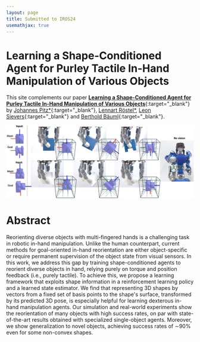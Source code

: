 ```yaml
---
layout: page
title: Submitted to IROS24
usemathjax: true
---
```

# Learning a Shape-Conditioned Agent for Purley Tactile In-Hand Manipulation of Various Objects

This site complements our paper [**Learning a Shape-Conditioned Agent for Purley Tactile In-Hand Manipulation of Various Objects**](){:target="_blank"} by
[Johannes Pitz\*](https://www.linkedin.com/in/johannes-pitz/){:target="_blank"}, [Lennart Röstel\*](https://scholar.google.com/citations?user=BPUd5h0AAAAJ&hl=en&oi=sra), [Leon Sievers](https://www.linkedin.com/in/leon-sievers/){:target="_blank"} and [Berthold Bäuml](https://scholar.google.com/citations?hl=en&user=fjvpDsEAAAAJ){:target="_blank"}.


<!-- <p align="center">
<iframe width="746" height="420" src="https://www.youtube.com/embed/0VvSIvtHTq0" title="YouTube video player" frameborder="0" allow="accelerometer; autoplay; clipboard-write; encrypted-media; gyroscope; picture-in-picture; web-share" allowfullscreen></iframe>
</p> -->

![Abstract](../assets/imgs/iros24/title_fig-coord.jpg)

# Abstract

Reorienting diverse objects with multi-fingered hands is a challenging task in robotic in-hand manipulation.
Unlike the human counterpart, current methods for goal-oriented in-hand reorientation are either object-specific or require permanent supervision of the object state from visual sensors. 
In this work, we address this gap by training shape-conditioned agents to reorient diverse objects in hand, relying purely on torque and position feedback (i.e., purely tactile). 
To achieve this, we propose a learning framework that exploits shape information in a reinforcement learning policy and a learned state estimator. 
We find that representing 3D shapes by vectors from a fixed set of basis points to the shape's surface, transformed by its predicted 3D pose, is especially helpful for learning dexterous in-hand manipulation agents. 
Our simulation and real-world experiments show the reorientation of many objects with high success rates, on par with state-of-the-art results obtained with specialized single-object agents.
Moreover, we show generalization to novel objects, achieving success rates of ∼90% even for some non-convex shapes.

<!-- Cite this paper as:

    @inproceedings{Pitz2024,
        author = {Johannes Pitz and Lennart R{\"o}stel and Leon Sievers and Berthold B{\"a}uml},
        booktitle = {Proc. IEEE/RSJ International Conference on Intelligent Robots and Systems},
        title = Learning a Shape-Conditioned Agent for Purley Tactile In-Hand Manipulation of Various Objects},
        year = {2024}}
        
--- -->
